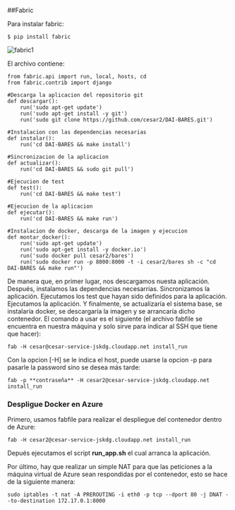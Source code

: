 ##Fabric

Para instalar fabric:
```
$ pip install fabric
```
![fabric1](http://i1155.photobucket.com/albums/p543/cesypozo/Ejercicios%20tema%206/fabric_zpsgvssvd4x.png)

El archivo contiene:

```
from fabric.api import run, local, hosts, cd
from fabric.contrib import django

#Descarga la aplicacion del repositorio git
def descargar():
	run('sudo apt-get update')
	run('sudo apt-get install -y git')
	run('sudo git clone https://github.com/cesar2/DAI-BARES.git')

#Instalacion con las dependencias necesarias
def instalar():
	run('cd DAI-BARES && make install')

#Sincronizacion de la aplicacion
def actualizar():
	run('cd DAI-BARES && sudo git pull')

#Ejecucion de test
def test():
	run('cd DAI-BARES && make test')

#Ejecucion de la aplicacion
def ejecutar():
	run('cd DAI-BARES && make run')

#Instalacion de docker, descarga de la imagen y ejecucion
def montar_docker():
	run('sudo apt-get update')
	run('sudo apt-get install -y docker.io')
	run('sudo docker pull cesar2/bares')
	run('sudo docker run -p 8000:8000 -t -i cesar2/bares sh -c "cd DAI-BARES && make run"')
```

De manera que, en primer lugar, nos descargamos nuesta aplicación.
Después, instalamos las dependencias necesarrias.
Sincronizamos la aplicación.
Ejecutamos los test que hayan sido definidos para la aplicación.
Ejecutamos la aplicación.
Y finalmente, se actualizaría el sistema base, se instalaría docker, se descargaría la imagen y se arrancaría dicho contenedor. 
El comando a usar es el siguiente (el archivo fabfile se encuentra en nuestra máquina y solo sirve para indicar 
al SSH que tiene que hacer):

```
fab -H cesar@cesar-service-jskdg.cloudapp.net install_run
```
Con la opcion [-H] se le indica el host, puede usarse la opcion -p para pasarle la password sino se desea más tarde:

```
fab -p **contraseña** -H cesar2@cesar-service-jskdg.cloudapp.net install_run
```

### Despligue Docker en Azure


Primero, usamos fabfile para realizar el despliegue del contenedor dentro de Azure:
```
fab -H cesar2@cesar-service-jskdg.cloudapp.net install_run
```

Depués ejecutamos el script **run_app.sh** el cual arranca la aplicación.
 
Por último, hay que realizar un simple NAT para que las peticiones a la máquina virtual de Azure sean respondidas por el contenedor, esto se hace de la siguiente manera:
```
sudo iptables -t nat -A PREROUTING -i eth0 -p tcp --dport 80 -j DNAT --to-destination 172.17.0.1:8000
```



